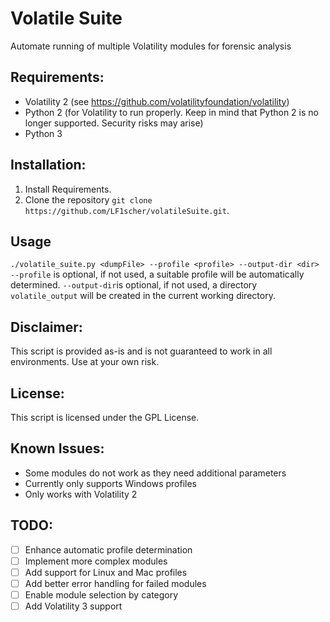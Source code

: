 # Volatile Suite

Automate running of multiple Volatility modules for forensic analysis

## Requirements:
- Volatility 2 (see https://github.com/volatilityfoundation/volatility)
- Python 2 (for Volatility to run properly. Keep in mind that Python 2 is no longer supported. Security risks may arise)
- Python 3

## Installation:
1. Install Requirements.
2. Clone the repository `git clone https://github.com/LF1scher/volatileSuite.git`.

## Usage
`./volatile_suite.py <dumpFile> --profile <profile> --output-dir <dir>`
`--profile` is optional, if not used, a suitable profile will be automatically determined.
`--output-dir`is optional, if not used, a directory `volatile_output` will be created in the current working directory.

## Disclaimer:
This script is provided as-is and is not guaranteed to work in all environments. Use at your own risk.

## License:
This script is licensed under the GPL License.

## Known Issues:
- Some modules do not work as they need additional parameters
- Currently only supports Windows profiles
- Only works with Volatility 2

## TODO:
- [ ] Enhance automatic profile determination
- [ ] Implement more complex modules
- [ ] Add support for Linux and Mac profiles
- [ ] Add better error handling for failed modules
- [ ] Enable module selection by category
- [ ] Add Volatility 3 support